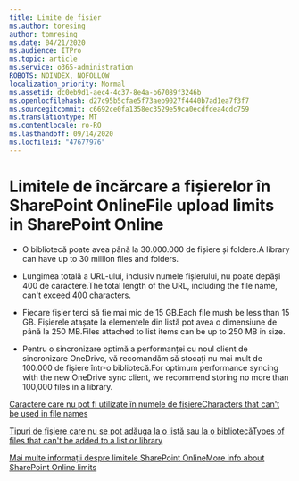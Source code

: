 ```yaml
---
title: Limite de fișier
ms.author: toresing
author: tomresing
ms.date: 04/21/2020
ms.audience: ITPro
ms.topic: article
ms.service: o365-administration
ROBOTS: NOINDEX, NOFOLLOW
localization_priority: Normal
ms.assetid: dc0eb9d1-aec4-4c37-8e4a-b67089f3246b
ms.openlocfilehash: d27c95b5cfae5f73aeb9027f4440b7ad1ea7f3f7
ms.sourcegitcommit: c6692ce0fa1358ec3529e59ca0ecdfdea4cdc759
ms.translationtype: MT
ms.contentlocale: ro-RO
ms.lasthandoff: 09/14/2020
ms.locfileid: "47677976"
---
```

# <a name="file-upload-limits-in-sharepoint-online"></a><span data-ttu-id="8aba4-102">Limitele de încărcare a fișierelor în SharePoint Online</span><span class="sxs-lookup"><span data-stu-id="8aba4-102">File upload limits in SharePoint Online</span></span>

- <span data-ttu-id="8aba4-103">O bibliotecă poate avea până la 30.000.000 de fișiere și foldere.</span><span class="sxs-lookup"><span data-stu-id="8aba4-103">A library can have up to 30 million files and folders.</span></span>
    
- <span data-ttu-id="8aba4-104">Lungimea totală a URL-ului, inclusiv numele fișierului, nu poate depăși 400 de caractere.</span><span class="sxs-lookup"><span data-stu-id="8aba4-104">The total length of the URL, including the file name, can't exceed 400 characters.</span></span>
    
- <span data-ttu-id="8aba4-105">Fiecare fișier terci să fie mai mic de 15 GB.</span><span class="sxs-lookup"><span data-stu-id="8aba4-105">Each file mush be less than 15 GB.</span></span> <span data-ttu-id="8aba4-106">Fișierele atașate la elementele din listă pot avea o dimensiune de până la 250 MB.</span><span class="sxs-lookup"><span data-stu-id="8aba4-106">Files attached to list items can be up to 250 MB in size.</span></span>
    
- <span data-ttu-id="8aba4-107">Pentru o sincronizare optimă a performanței cu noul client de sincronizare OneDrive, vă recomandăm să stocați nu mai mult de 100.000 de fișiere într-o bibliotecă.</span><span class="sxs-lookup"><span data-stu-id="8aba4-107">For optimum performance syncing with the new OneDrive sync client, we recommend storing no more than 100,000 files in a library.</span></span> 
    
[<span data-ttu-id="8aba4-108">Caractere care nu pot fi utilizate în numele de fișiere</span><span class="sxs-lookup"><span data-stu-id="8aba4-108">Characters that can't be used in file names</span></span>](https://go.microsoft.com/fwlink/?linkid=866430)
  
[<span data-ttu-id="8aba4-109">Tipuri de fișiere care nu se pot adăuga la o listă sau la o bibliotecă</span><span class="sxs-lookup"><span data-stu-id="8aba4-109">Types of files that can't be added to a list or library</span></span>](https://go.microsoft.com/fwlink/?linkid=273757)
  
[<span data-ttu-id="8aba4-110">Mai multe informații despre limitele SharePoint Online</span><span class="sxs-lookup"><span data-stu-id="8aba4-110">More info about SharePoint Online limits</span></span>](https://go.microsoft.com/fwlink/?linkid=271273)
  

